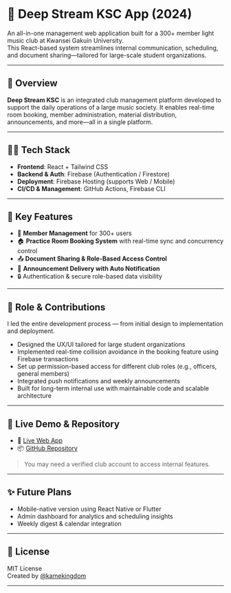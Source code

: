 # 🎵 Deep Stream KSC App (2024)

An all-in-one management web application built for a 300+ member light music club at Kwansei Gakuin University.  
This React-based system streamlines internal communication, scheduling, and document sharing—tailored for large-scale student organizations.

---

## 📌 Overview

**Deep Stream KSC** is an integrated club management platform developed to support the daily operations of a large music society. It enables real-time room booking, member administration, material distribution, announcements, and more—all in a single platform.

---

## 🧑‍💻 Tech Stack

- **Frontend**: React + Tailwind CSS
- **Backend & Auth**: Firebase (Authentication / Firestore)
- **Deployment**: Firebase Hosting (supports Web / Mobile)
- **CI/CD & Management**: GitHub Actions, Firebase CLI

---

## 🚀 Key Features

- 🧾 **Member Management** for 300+ users
- 🏠 **Practice Room Booking System** with real-time sync and concurrency control
- 📤 **Document Sharing & Role-Based Access Control**
- 🔔 **Announcement Delivery with Auto Notification**
- 🔒 Authentication & secure role-based data visibility

---

## 🎯 Role & Contributions

I led the entire development process — from initial design to implementation and deployment.

- Designed the UX/UI tailored for large student organizations
- Implemented real-time collision avoidance in the booking feature using Firebase transactions
- Set up permission-based access for different club roles (e.g., officers, general members)
- Integrated push notifications and weekly announcements
- Built for long-term internal use with maintainable code and scalable architecture

---

## 📱 Live Demo & Repository

- 🔗 [Live Web App](https://deep-stream-ksc.web.app/)
- 📦 [GitHub Repository](https://github.com/DeepStream-KSC/deepstreamksc)

> You may need a verified club account to access internal features.

---

## ✨ Future Plans

- Mobile-native version using React Native or Flutter
- Admin dashboard for analytics and scheduling insights
- Weekly digest & calendar integration

---

## 📄 License

MIT License  
Created by [@kamekingdom](https://github.com/kamekingdom)

---
